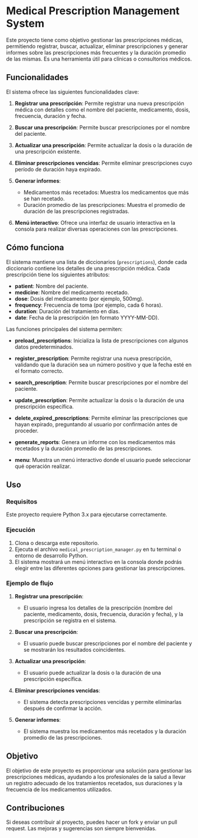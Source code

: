# Medical Prescription Management System

Este proyecto tiene como objetivo gestionar las prescripciones médicas, permitiendo registrar, buscar, actualizar, eliminar prescripciones y generar informes sobre las prescripciones más frecuentes y la duración promedio de las mismas. Es una herramienta útil para clínicas o consultorios médicos.

## Funcionalidades

El sistema ofrece las siguientes funcionalidades clave:

1. **Registrar una prescripción**: Permite registrar una nueva prescripción médica con detalles como el nombre del paciente, medicamento, dosis, frecuencia, duración y fecha.

2. **Buscar una prescripción**: Permite buscar prescripciones por el nombre del paciente.

3. **Actualizar una prescripción**: Permite actualizar la dosis o la duración de una prescripción existente.

4. **Eliminar prescripciones vencidas**: Permite eliminar prescripciones cuyo período de duración haya expirado.

5. **Generar informes**:
    - Medicamentos más recetados: Muestra los medicamentos que más se han recetado.
    - Duración promedio de las prescripciones: Muestra el promedio de duración de las prescripciones registradas.

6. **Menú interactivo**: Ofrece una interfaz de usuario interactiva en la consola para realizar diversas operaciones con las prescripciones.

## Cómo funciona

El sistema mantiene una lista de diccionarios (`prescriptions`), donde cada diccionario contiene los detalles de una prescripción médica. Cada prescripción tiene los siguientes atributos:

- **patient**: Nombre del paciente.
- **medicine**: Nombre del medicamento recetado.
- **dose**: Dosis del medicamento (por ejemplo, 500mg).
- **frequency**: Frecuencia de toma (por ejemplo, cada 6 horas).
- **duration**: Duración del tratamiento en días.
- **date**: Fecha de la prescripción (en formato YYYY-MM-DD).

Las funciones principales del sistema permiten:

- **preload_prescriptions**: Inicializa la lista de prescripciones con algunos datos predeterminados.

- **register_prescription**: Permite registrar una nueva prescripción, validando que la duración sea un número positivo y que la fecha esté en el formato correcto.

- **search_prescription**: Permite buscar prescripciones por el nombre del paciente.

- **update_prescription**: Permite actualizar la dosis o la duración de una prescripción específica.

- **delete_expired_prescriptions**: Permite eliminar las prescripciones que hayan expirado, preguntando al usuario por confirmación antes de proceder.

- **generate_reports**: Genera un informe con los medicamentos más recetados y la duración promedio de las prescripciones.

- **menu**: Muestra un menú interactivo donde el usuario puede seleccionar qué operación realizar.

## Uso

### Requisitos

Este proyecto requiere Python 3.x para ejecutarse correctamente.

### Ejecución

1. Clona o descarga este repositorio.
2. Ejecuta el archivo `medical_prescription_manager.py` en tu terminal o entorno de desarrollo Python.
3. El sistema mostrará un menú interactivo en la consola donde podrás elegir entre las diferentes opciones para gestionar las prescripciones.

### Ejemplo de flujo

1. **Registrar una prescripción**:
   - El usuario ingresa los detalles de la prescripción (nombre del paciente, medicamento, dosis, frecuencia, duración y fecha), y la prescripción se registra en el sistema.

2. **Buscar una prescripción**:
   - El usuario puede buscar prescripciones por el nombre del paciente y se mostrarán los resultados coincidentes.

3. **Actualizar una prescripción**:
   - El usuario puede actualizar la dosis o la duración de una prescripción específica.

4. **Eliminar prescripciones vencidas**:
   - El sistema detecta prescripciones vencidas y permite eliminarlas después de confirmar la acción.

5. **Generar informes**:
   - El sistema muestra los medicamentos más recetados y la duración promedio de las prescripciones.

## Objetivo

El objetivo de este proyecto es proporcionar una solución para gestionar las prescripciones médicas, ayudando a los profesionales de la salud a llevar un registro adecuado de los tratamientos recetados, sus duraciones y la frecuencia de los medicamentos utilizados.

## Contribuciones

Si deseas contribuir al proyecto, puedes hacer un fork y enviar un pull request. Las mejoras y sugerencias son siempre bienvenidas.
